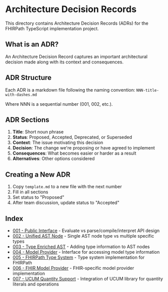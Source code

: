 # Architecture Decision Records

This directory contains Architecture Decision Records (ADRs) for the FHIRPath TypeScript implementation project.

## What is an ADR?

An Architecture Decision Record captures an important architectural decision made along with its context and consequences.

## ADR Structure

Each ADR is a markdown file following the naming convention: `NNN-title-with-dashes.md`

Where NNN is a sequential number (001, 002, etc.).

## ADR Sections

1. **Title**: Short noun phrase
2. **Status**: Proposed, Accepted, Deprecated, or Superseded
3. **Context**: The issue motivating this decision
4. **Decision**: The change we're proposing or have agreed to implement
5. **Consequences**: What becomes easier or harder as a result
6. **Alternatives**: Other options considered

## Creating a New ADR

1. Copy `template.md` to a new file with the next number
2. Fill in all sections
3. Set status to "Proposed"
4. After team discussion, update status to "Accepted"

## Index

- [001 - Public Interface](001-public-interface.md) - Evaluate vs parse/compile/interpret API design
- [002 - Unified AST Node](002-unified-ast-node.md) - Single AST node type vs multiple specific types
- [003 - Type Enriched AST](003-type-enriched-ast.md) - Adding type information to AST nodes
- [004 - Model Provider](004-model-provider.md) - Interface for accessing model type information
- [005 - FHIRPath Type System](005-fhirpath-type-system.md) - Type system implementation for FHIRPath
- [006 - FHIR Model Provider](006-fhir-model-provider.md) - FHIR-specific model provider implementation
- [007 - UCUM Quantity Support](007-ucum-quantity-support.md) - Integration of UCUM library for quantity literals and operations